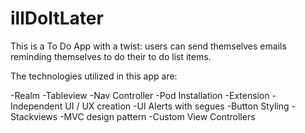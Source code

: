 # illDoItLater

This is a To Do App with a twist: users can send themselves emails reminding themselves to do their to do list items.

The technologies utilized in this app are:

-Realm
-Tableview
-Nav Controller
-Pod Installation
-Extension
-Independent UI / UX creation
-UI Alerts with segues
-Button Styling
-Stackviews
-MVC design pattern
-Custom View Controllers
